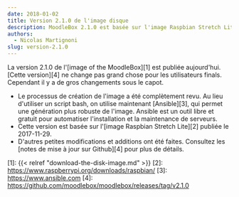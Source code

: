```yaml
---
date: 2018-01-02
title: Version 2.1.0 de l'image disque
description: MoodleBox 2.1.0 est basée sur l'image Raspbian Stretch Lite du 29-11-2017. Le processus de création de l'image a été repensé.
authors:
  - Nicolas Martignoni
slug: version-2.1.0
---
```


La version 2.1.0 de l'[image of the MoodleBox][1] est publiée aujourd'hui. [Cette version][4] ne change pas grand chose pour les utilisateurs finals. Cependant il y a de gros changements sous le capot.

  - Le processus de création de l'image a été complètement revu. Au lieu d'utiliser un script bash, on utilise maintenant [Ansible][3], qui permet une génération plus robuste de l'image. Ansible est un outil libre et gratuit pour automatiser l'installation et la maintenance de serveurs.
  - Cette version est basée sur l'[image Raspbian Stretch Lite][2] publiée le 2017-11-29.
  - D'autres petites modifications et additions ont été faites. Consultez les [notes de mise à jour sur Github][4] pour plus de détails.

 [1]: {{< relref "download-the-disk-image.md" >}}
 [2]: https://www.raspberrypi.org/downloads/raspbian/
 [3]: https://www.ansible.com
 [4]: https://github.com/moodlebox/moodlebox/releases/tag/v2.1.0
